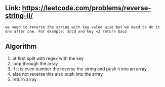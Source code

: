## Link:  https://leetcode.com/problems/reverse-string-ii/

`we need to reverse the string with key value wise but we need to do it one after one. For example: abcd and key =2 return bacd `

## Algorithm 
1. at first spilt with regex with the key 
2. loop through the array 
3. if it is even number the reverse the string and push it into an array 
4. else not reverse this also push into the array
5. return array